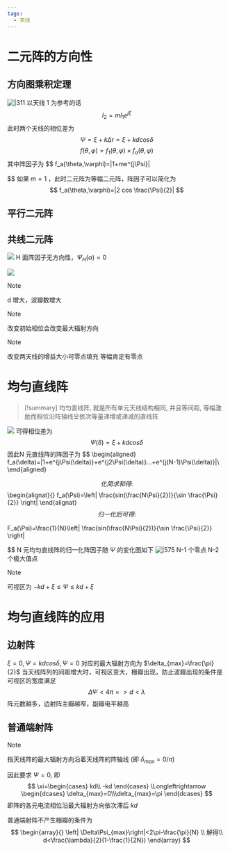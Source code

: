 ```yaml
---
tags:
  - 天线
---
```


# 二元阵的方向性
## 方向图乘积定理
![|311](https://sawen-pic-blog.oss-cn-beijing.aliyuncs.com/pic/202404012048633.png)
以天线 1 为参考的话
$$
I_2=mI_1e^{j\xi}
$$
此时两个天线的相位差为$$
\Psi=\xi+k\Delta r=\xi+kdcos\delta
$$
$$
f(\theta,\varphi)=f_1(\theta,\varphi)\times f_a(\theta,\varphi)
$$
其中阵因子为 $$
f_a(\theta,\varphi)=|1+me^{j\Psi}|

$$
如果 $m=1$ ，此时二元阵为等幅二元阵，阵因子可以简化为
$$
f_a(\theta,\varphi)=|2 cos \frac{\Psi}{2}|
$$
## 平行二元阵


## 共线二元阵
![](https://sawen-pic-blog.oss-cn-beijing.aliyuncs.com/pic/202404021512342.png)
H 面阵因子无方向性，$\Psi_H(\alpha)=0$

![](https://sawen-pic-blog.oss-cn-beijing.aliyuncs.com/pic/202404081913452.png)
> [!note]
> d 增大，波瓣数增大

>[!note] 
>改变初始相位会改变最大辐射方向

>[!note] 
>改变两天线的增益大小可零点填充
>等幅肯定有零点

# 均匀直线阵

>[!summary] 
>均匀直线阵, 就是所有单元天线结构相同, 并且等间距, 等幅激励而相位沿阵轴线呈依次等量递增或递减的直线阵

![](https://sawen-pic-blog.oss-cn-beijing.aliyuncs.com/pic/202404081922790.png)
可得相位差为
$$
\Psi(\delta)=\xi+kd cos\delta
$$
因此N 元直线阵的阵因子为
$$
\begin{aligned}
f_a(\delta)=|1+e^{j\Psi(\delta)}+e^{j2\Psi(\delta)}...+e^{j(N-1)\Psi(\delta)}|\\
\end{aligned}

$$
化简求和得:
$$
\begin{alignat}{}
f_a(\Psi)=\left| \frac{sin(\frac{N\Psi}{2})}{\sin \frac{\Psi}{2}} \right|
\end{alignat}
$$
归一化后可得:
$$

F_a(\Psi)=\frac{1}{N}\left| \frac{sin(\frac{N\Psi}{2})}{\sin \frac{\Psi}{2}} \right|

$$
N 元均匀直线阵的归一化阵因子随 $\Psi$ 的变化图如下
![|575](https://sawen-pic-blog.oss-cn-beijing.aliyuncs.com/pic/202404082005058.png)
N-1 个零点 
N-2 个极大值点
>[!note] 
>可视区为 $-kd+\xi \leq \Psi  \leq kd+\xi$

# 均匀直线阵的应用
## 边射阵
 $\xi=0,\Psi=kdcos\delta,\Psi=0$ 对应的最大辐射方向为 $\delta_{max}=\frac{\pi}{2}$
当天线阵列的间距增大时，可视区变大，栅瓣出现，防止波瓣出现的条件是可视区的宽度满足
$$
\Delta \Psi < 4\pi => d<\lambda
$$
阵元数越多，边射阵主瓣越窄，副瓣电平越高
## 普通端射阵
>[!note] 
>指天线阵的最大辐射方向沿着天线阵的阵轴线 (即 $\delta_{max}=0/ \pi$)

因此要求 $\Psi=0$, 即
$$
\xi=\begin{cases}
kd\\
-kd
\end{cases}
\Longleftrightarrow
\begin{dcases}
\delta_{max}=0\\\delta_{max}=\pi
\end{dcases}
$$
即阵的各元电流相位沿最大辐射方向依次滞后 $kd$

普通端射阵不产生栅瓣的条件为
$$
\begin{array}{}
\left| \Delta\Psi_{max}\right|<2\pi-\frac{\pi}{N} \\
解得\\
d<\frac{\lambda}{2}(1-\frac{1}{2N})
\end{array}
$$
